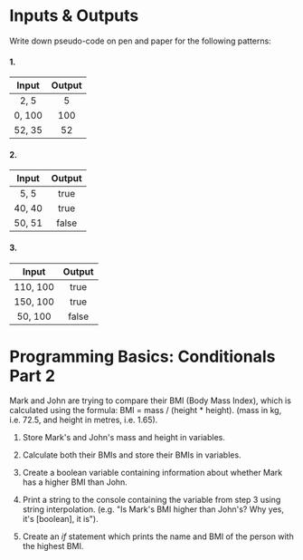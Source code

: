 # Inputs & Outputs

Write down pseudo-code on pen and paper for the following patterns:

#### 1.

| Input  | Output |
| :----: | :----: |
|  2, 5  |   5    |
| 0, 100 |  100   |
| 52, 35 |   52   |

#### 2.

| Input  | Output |
| :----: | :----: |
|  5, 5  |  true  |
| 40, 40 |  true  |
| 50, 51 | false  |

#### 3.

|  Input   | Output |
| :------: | :----: |
| 110, 100 |  true  |
| 150, 100 |  true  |
| 50, 100  | false  |

# Programming Basics: Conditionals Part 2

Mark and John are trying to compare their BMI (Body Mass Index), which is calculated using the formula: BMI = mass / (height * height). (mass in kg, i.e. 72.5, and height in metres, i.e. 1.65).

1. Store Mark's and John's mass and height in variables.

2. Calculate both their BMIs and store their BMIs in variables. 
3. Create a boolean variable containing information about whether Mark has a higher BMI than John.
4. Print a string to the console containing the variable from step 3 using string interpolation. (e.g. "Is Mark's BMI higher than John's? Why yes, it's [boolean], it is"). 
5. Create an *if* statement which prints the name and BMI of the person with the highest BMI. 